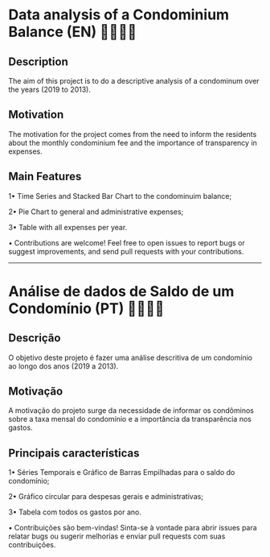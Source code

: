 # Data analysis of a Condominium Balance (EN) 👨‍👩‍👧‍👦

## Description
The aim of this project is to do a descriptive analysis of a condominum over the years (2019 to 2013).

## Motivation 
The motivation for the project comes from the need to inform the residents about the monthly condominium fee and the importance of transparency in expenses.

## Main Features
1• Time Series and Stacked Bar Chart to the condominuim balance;

2• Pie Chart to general and administrative expenses;

3• Table with all expenses per year.

• Contributions are welcome! Feel free to open issues to report bugs or suggest improvements, and send pull requests with your contributions.

___________________________________________________
# Análise de dados de Saldo de um Condomínio (PT) 👨‍👩‍👧‍👦

## Descrição
O objetivo deste projeto é fazer uma análise descritiva de um condomínio ao longo dos anos (2019 a 2013).

## Motivação
A motivação do projeto surge da necessidade de informar os condôminos sobre a taxa mensal do condomínio e a importância da transparência nos gastos.

## Principais características
1• Séries Temporais e Gráfico de Barras Empilhadas para o saldo do condomínio;

2• Gráfico circular para despesas gerais e administrativas;

3• Tabela com todos os gastos por ano.

• Contribuições são bem-vindas! Sinta-se à vontade para abrir issues para relatar bugs ou sugerir melhorias e enviar pull requests com suas contribuições.
